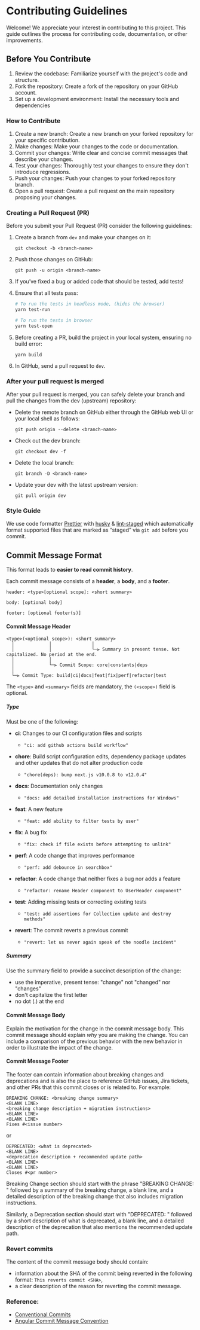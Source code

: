 # Contributing Guidelines

Welcome! We appreciate your interest in contributing to this project. This guide outlines the process for contributing code, documentation, or other improvements.

## Before You Contribute

1. Review the codebase: Familiarize yourself with the project's code and structure.
2. Fork the repository: Create a fork of the repository on your GitHub account.
3. Set up a development environment: Install the necessary tools and dependencies

### How to Contribute

1. Create a new branch: Create a new branch on your forked repository for your specific contribution.
2. Make changes: Make your changes to the code or documentation.
3. Commit your changes: Write clear and concise commit messages that describe your changes.
4. Test your changes: Thoroughly test your changes to ensure they don't introduce regressions.
5. Push your changes: Push your changes to your forked repository branch.
6. Open a pull request: Create a pull request on the main repository proposing your changes.

### Creating a Pull Request (PR)

Before you submit your Pull Request (PR) consider the following guidelines:

1. Create a branch from `dev` and make your changes on it:

   ```shell
   git checkout -b <branch-name>
   ```

2. Push those changes on GitHub:

   ```shell
   git push -u origin <branch-name>
   ```

3. If you’ve fixed a bug or added code that should be tested, add tests!
4. Ensure that all tests pass:

   ```bash
   # To run the tests in headless mode, (hides the browser)
   yarn test-run

   # To run the tests in browser
   yarn test-open
   ```

5. Before creating a PR, build the project in your local system, ensuring no
   build error:
   ```shell
   yarn build
   ```
6. In GitHub, send a pull request to `dev`.

### After your pull request is merged

After your pull request is merged, you can safely delete your branch and pull
the changes from the dev (upstream) repository:

- Delete the remote branch on GitHub either through the GitHub web UI or your
  local shell as follows:

  ```shell
  git push origin --delete <branch-name>
  ```

- Check out the dev branch:

  ```shell
  git checkout dev -f
  ```

- Delete the local branch:

  ```shell
  git branch -D <branch-name>
  ```

- Update your dev with the latest upstream version:

  ```shell
  git pull origin dev
  ```

### Style Guide

We use code formatter [Prettier](https://prettier.io/) with
[husky](https://github.com/typicode/husky) &
[lint-staged](https://github.com/okonet/lint-staged) which automatically format
supported files that are marked as “staged” via `git add` before you commit.

## <a name="commit-format"></a> Commit Message Format

This format leads to **easier to read commit history**.

Each commit message consists of a **header**, a **body**, and a **footer**.

```properties
header: <type>[optional scope]: <short summary>

body: [optional body]

footer: [optional footer(s)]
```

#### <a name="commit-header"></a>Commit Message Header

```
<type>(<optional scope>): <short summary>
  │             │               │
  │             │               └─⫸ Summary in present tense. Not capitalized. No period at the end.
  │             │
  │             └─⫸ Commit Scope: core|constants|deps
  │
  └─⫸ Commit Type: build|ci|docs|feat|fix|perf|refactor|test
```

The `<type>` and `<summary>` fields are mandatory, the `(<scope>)` field is
optional.

##### Type

Must be one of the following:

- **ci**: Changes to our CI configuration files and scripts
  - `"ci: add github actions build workflow"`
- **chore**: Build script configuration edits, dependency package updates and
  other updates that do not alter production code

  - `"chore(deps): bump next.js v10.0.8 to v12.0.4"`

- **docs**: Documentation only changes

  - `"docs: add detailed installation instructions for Windows"`

- **feat**: A new feature

  - `"feat: add ability to filter tests by user"`

- **fix**: A bug fix

  - `"fix: check if file exists before attempting to unlink"`

- **perf**: A code change that improves performance
  - `"perf: add debounce in searchbox"`
- **refactor**: A code change that neither fixes a bug nor adds a feature
  - `"refactor: rename Header component to UserHeader component"`
- **test**: Adding missing tests or correcting existing tests
  - `"test: add assertions for Collection update and destroy methods"`
- **revert**: The commit reverts a previous commit
  - `"revert: let us never again speak of the noodle incident"`

##### Summary

Use the summary field to provide a succinct description of the change:

- use the imperative, present tense: "change" not "changed" nor "changes"
- don't capitalize the first letter
- no dot (.) at the end

#### <a name="commit-body"></a>Commit Message Body

Explain the motivation for the change in the commit message body. This commit
message should explain _why_ you are making the change. You can include a
comparison of the previous behavior with the new behavior in order to illustrate
the impact of the change.

#### <a name="commit-footer"></a>Commit Message Footer

The footer can contain information about breaking changes and deprecations and
is also the place to reference GitHub issues, Jira tickets, and other PRs that
this commit closes or is related to. For example:

```
BREAKING CHANGE: <breaking change summary>
<BLANK LINE>
<breaking change description + migration instructions>
<BLANK LINE>
<BLANK LINE>
Fixes #<issue number>
```

or

```
DEPRECATED: <what is deprecated>
<BLANK LINE>
<deprecation description + recommended update path>
<BLANK LINE>
<BLANK LINE>
Closes #<pr number>
```

Breaking Change section should start with the phrase "BREAKING CHANGE: "
followed by a summary of the breaking change, a blank line, and a detailed
description of the breaking change that also includes migration instructions.

Similarly, a Deprecation section should start with "DEPRECATED: " followed by a
short description of what is deprecated, a blank line, and a detailed
description of the deprecation that also mentions the recommended update path.

### Revert commits

The content of the commit message body should contain:

- information about the SHA of the commit being reverted in the following
  format: `This reverts commit <SHA>`,
- a clear description of the reason for reverting the commit message.

### Reference:

- [Conventional Commits](https://conventionalcommits.org)
- [Angular Commit Message Convention](https://github.com/angular/angular/blob/master/CONTRIBUTING.md/)
